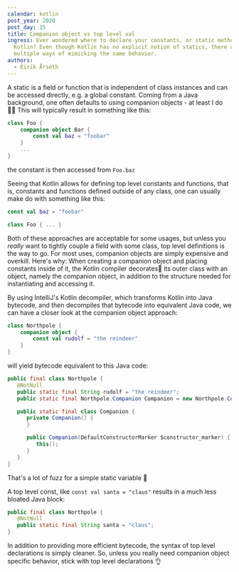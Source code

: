 ```yaml
---
calendar: kotlin
post_year: 2020
post_day: 15
title: Companion object vs top level val
ingress: Ever wondered where to declare your constants, or static methods in
  Kotlin? Even though Kotlin has no explicit notion of statics, there are
  multiple ways of mimicking the same behavior.
authors:
  - Eirik Årseth
---
```

A static is a field or function that is independent of class instances and can be accessed directly, e.g. a global constant. Coming from a Java background, one often defaults to using companion objects - at least I do 🤷‍♂️ This will typically result in something like this: 

```kotlin
class Foo {
    companion object Bar {
        const val baz = "foobar"
    }
    ...
}
```

 the constant is then accessed from `Foo.baz`

Seeing that Kotlin allows for defining top level constants and functions, that is, constants and functions defined outside of any class, one can usually make do with something like this:

```kotlin
const val baz = "foobar"

class Foo { ... }
```

Both of these approaches are acceptable for some usages, but unless you *really* want to tightly couple a field with some class, top level definitions is the way to go. For most uses, companion objects are simply expensive and overkill. Here's why: When creating a companion object and placing constants inside of it, the Kotlin compiler decorates🎄 its outer class with an object, namely the companion object, in addition to the structure needed for instantiating and accessing it.

By using IntelliJ's Kotlin decompiler, which transforms Kotlin into Java bytecode, and then decompiles that bytecode into equivalent Java code, we can have a closer look at the companion object approach:

```kotlin
class Northpole {
    companion object {
        const val rudolf = "the reindeer"
    }
}
```

will yield bytecode equivalent to this Java code:

```java
public final class Northpole {
   @NotNull
   public static final String rudolf = "the reindeer";
   public static final Northpole.Companion Companion = new Northpole.Companion((DefaultConstructorMarker)null);

   public static final class Companion {
      private Companion() {
      }

      public Companion(DefaultConstructorMarker $constructor_marker) {
         this();
      }
   }
}
```

That's a lot of fuzz for a simple static variable 🤯

A top level const, like `const val santa = "claus"` results in a much less bloated Java block:

```java
public final class Northpole {
   @NotNull
   public static final String santa = "claus";
}
```

In addition to providing more efficient bytecode, the syntax of top level declarations is simply cleaner. So, unless you really need companion object specific behavior, stick with top level declarations 👌